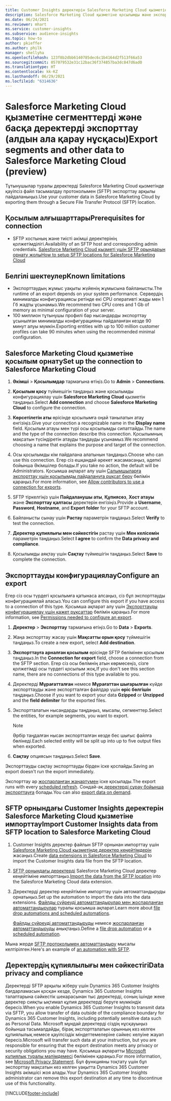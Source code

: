 ```yaml
---
title: Customer Insights деректерін Salesforce Marketing Cloud қызметіне экспорттау
description: Salesforce Marketing Cloud қызметіне қосылымды және экспорттауды конфигурациялау жолы туралы ақпарат.
ms.date: 06/24/2021
ms.reviewer: mhart
ms.service: customer-insights
ms.subservice: audience-insights
ms.topic: how-to
author: pkieffer
ms.author: philk
manager: shellyha
ms.openlocfilehash: 123f8b2dbb6140785dec6c1b4164d2f513f66a53
ms.sourcegitcommit: 057079532e31c12bac36f374857ba3dc847d6ad0
ms.translationtype: HT
ms.contentlocale: kk-KZ
ms.lasthandoff: 06/29/2021
ms.locfileid: "6314636"
---
```

# <a name="export-segments-and-other-data-to-salesforce-marketing-cloud-preview"></a><span data-ttu-id="7a900-103">Salesforce Marketing Cloud қызметіне сегменттерді және басқа деректерді экспорттау (алдын ала қарау нұсқасы)</span><span class="sxs-lookup"><span data-stu-id="7a900-103">Export segments and other data to Salesforce Marketing Cloud (preview)</span></span>

<span data-ttu-id="7a900-104">Тұтынушылар туралы деректерді Salesforce Marketing Cloud қызметінде қауіпсіз файл тасымалдау протоколымен (SFTP) экспорттау арқылы пайдаланыңыз.</span><span class="sxs-lookup"><span data-stu-id="7a900-104">Use your customer data in Salesforce Marketing Cloud by exporting them through a Secure File Transfer Protocol (SFTP) location.</span></span>

## <a name="prerequisites-for-connection"></a><span data-ttu-id="7a900-105">Қосылым алғышарттары</span><span class="sxs-lookup"><span data-stu-id="7a900-105">Prerequisites for connection</span></span>

- <span data-ttu-id="7a900-106">SFTP хостының және тиісті әкімші деректерінің қолжетімділігі.</span><span class="sxs-lookup"><span data-stu-id="7a900-106">Availability of an SFTP host and corresponding admin credentials.</span></span> [<span data-ttu-id="7a900-107">Salesforce Marketing Cloud қызметі үшін SFTP орындарын орнату жолы</span><span class="sxs-lookup"><span data-stu-id="7a900-107">How to setup SFTP locations for Salesforce Marketing Cloud</span></span>](https://help.salesforce.com/articleView?id=sf.mc_es_configure_enhanced_ftp.htm&type=5) 

## <a name="known-limitations"></a><span data-ttu-id="7a900-108">Белгілі шектеулер</span><span class="sxs-lookup"><span data-stu-id="7a900-108">Known limitations</span></span>

- <span data-ttu-id="7a900-109">Экспорттаудың жұмыс уақыты жүйенің жұмысына байланысты.</span><span class="sxs-lookup"><span data-stu-id="7a900-109">The runtime of an export depends on your system performance.</span></span> <span data-ttu-id="7a900-110">Сервердің минималды конфигурациясы ретінде екі CPU оперативті жады мен 1 Гб жадты ұсынамыз.</span><span class="sxs-lookup"><span data-stu-id="7a900-110">We recommend two CPU cores and 1 Gb of memory as minimal configuration of your server.</span></span> 
- <span data-ttu-id="7a900-111">100 миллион тұтынушы профилі бар нысандарды экспорттау ұсынылған минималды конфигурацияны пайдаланған кезде 90 минут алуы мүмкін.</span><span class="sxs-lookup"><span data-stu-id="7a900-111">Exporting entities with up to 100 million customer profiles can take 90 minutes when using the recommended minimal configuration.</span></span> 

## <a name="set-up-the-connection-to-salesforce-marketing-cloud"></a><span data-ttu-id="7a900-112">Salesforce Marketing Cloud қызметіне қосылым орнату</span><span class="sxs-lookup"><span data-stu-id="7a900-112">Set up the connection to Salesforce Marketing Cloud</span></span>

1. <span data-ttu-id="7a900-113">**Әкімші** > **Қосылымдар** тармағына өтіңіз.</span><span class="sxs-lookup"><span data-stu-id="7a900-113">Go to **Admin** > **Connections**.</span></span>

1. <span data-ttu-id="7a900-114">**Қосылым қосу** түймешігін таңдаңыз және қосылымды конфигурациялау үшін **Salesforce Marketing Cloud** қызметін таңдаңыз.</span><span class="sxs-lookup"><span data-stu-id="7a900-114">Select **Add connection** and choose **Salesforce Marketing Cloud** to configure the connection.</span></span>

1. <span data-ttu-id="7a900-115">**Көрсетілетін аты** өрісінде қосылымға оңай танылатын атау енгізіңіз.</span><span class="sxs-lookup"><span data-stu-id="7a900-115">Give your connection a recognizable name in the **Display name** field.</span></span> <span data-ttu-id="7a900-116">Қосылым атауы мен түрі осы қосылымды сипаттайды.</span><span class="sxs-lookup"><span data-stu-id="7a900-116">The name and the type of the connection describe this connection.</span></span> <span data-ttu-id="7a900-117">Қосылымның мақсатын түсіндіретін атауды таңдауды ұсынамыз.</span><span class="sxs-lookup"><span data-stu-id="7a900-117">We recommend choosing a name that explains the purpose and target of the connection.</span></span>

1. <span data-ttu-id="7a900-118">Осы қосылымды кім пайдалана алатынын таңдаңыз.</span><span class="sxs-lookup"><span data-stu-id="7a900-118">Choose who can use this connection.</span></span> <span data-ttu-id="7a900-119">Егер сіз ешқандай әрекет жасамасаңыз, әдепкі бойынша Әкімшілер болады.</span><span class="sxs-lookup"><span data-stu-id="7a900-119">If you take no action, the default will be Administrators.</span></span> <span data-ttu-id="7a900-120">Қосымша ақпарат алу үшін [Салымшыларға экспорттау үшін қосылымды пайдалануға рұқсат беру](connections.md#allow-contributors-to-use-a-connection-for-exports) бөлімін қараңыз.</span><span class="sxs-lookup"><span data-stu-id="7a900-120">For more information, see [Allow contributors to use a connection for exports](connections.md#allow-contributors-to-use-a-connection-for-exports).</span></span>

1. <span data-ttu-id="7a900-121">SFTP тіркелгіңіз үшін **Пайдаланушы аты**, **Құпиясөз**, **Хост атауы** және **Экспорттау қалтасы** деректерін енгізіңіз.</span><span class="sxs-lookup"><span data-stu-id="7a900-121">Provide a **Username**, **Password**, **Hostname**, and **Export folder** for your SFTP account.</span></span>

1. <span data-ttu-id="7a900-122">Байланысты сынау үшін **Растау** параметрін таңдаңыз.</span><span class="sxs-lookup"><span data-stu-id="7a900-122">Select **Verify** to test the connection.</span></span>

1. <span data-ttu-id="7a900-123">**Деректер құпиялығы мен сәйкестігін** растау үшін **Мен келісемін** параметрін таңдаңыз.</span><span class="sxs-lookup"><span data-stu-id="7a900-123">Select **I agree** to confirm the **Data privacy and compliance**.</span></span>

1. <span data-ttu-id="7a900-124">Қосылымды аяқтау үшін **Сақтау** түймешігін таңдаңыз.</span><span class="sxs-lookup"><span data-stu-id="7a900-124">Select **Save** to complete the connection.</span></span>

## <a name="configure-an-export"></a><span data-ttu-id="7a900-125">Экспорттауды конфигурациялау</span><span class="sxs-lookup"><span data-stu-id="7a900-125">Configure an export</span></span>

<span data-ttu-id="7a900-126">Егер сіз осы түрдегі қосылымға қатынаса алсаңыз, сіз бұл экспорттауды конфигурациялай аласыз.</span><span class="sxs-lookup"><span data-stu-id="7a900-126">You can configure this export if you have access to a connection of this type.</span></span> <span data-ttu-id="7a900-127">Қосымша ақпарат алу үшін [Экспорттауды конфигурациялау үшін қажет рұқсаттар](export-destinations.md#set-up-a-new-export) бөлімін қараңыз.</span><span class="sxs-lookup"><span data-stu-id="7a900-127">For more information, see [Permissions needed to configure an export](export-destinations.md#set-up-a-new-export).</span></span>

1. <span data-ttu-id="7a900-128">**Деректер** > **Экспорттау** тармағына өтіңіз.</span><span class="sxs-lookup"><span data-stu-id="7a900-128">Go to **Data** > **Exports**.</span></span>

1. <span data-ttu-id="7a900-129">Жаңа экспорттау жасау үшін **Мақсатты орын қосу** түймешігін таңдаңыз.</span><span class="sxs-lookup"><span data-stu-id="7a900-129">To create a new export, select **Add destination**.</span></span>

1. <span data-ttu-id="7a900-130">**Экспорттауға арналған қосылым** өрісінде SFTP бөлімінен қосылым таңдаңыз.</span><span class="sxs-lookup"><span data-stu-id="7a900-130">In the **Connection for export** field, choose a connection from the SFTP section.</span></span> <span data-ttu-id="7a900-131">Егер сіз осы бөлімнің атын көрмесеңіз, сізге қолжетімді осы түрдегі қосылым жоқ.</span><span class="sxs-lookup"><span data-stu-id="7a900-131">If you don't see this section name, there are no connections of this type available to you.</span></span>

1. <span data-ttu-id="7a900-132">Деректерді **Мұрағатталған** немесе **Мұрағаттан шығарылған** күйде экспорттауды және экспортталған файлдар үшін **өріс бөлгішін** таңдаңыз.</span><span class="sxs-lookup"><span data-stu-id="7a900-132">Choose if you want to export your data **Gzipped** or **Unzipped** and the **field delimiter** for the exported files.</span></span>

1. <span data-ttu-id="7a900-133">Экспортталатын нысандарды таңдаңыз, мысалы, сегменттер.</span><span class="sxs-lookup"><span data-stu-id="7a900-133">Select the entities, for example segments, you want to export.</span></span>

   > [!NOTE]
   > <span data-ttu-id="7a900-134">Әрбір таңдалған нысан экспортталған кезде бес шығыс файлға бөлінеді.</span><span class="sxs-lookup"><span data-stu-id="7a900-134">Each selected entity will be split up into up to five output files when exported.</span></span> 

1. <span data-ttu-id="7a900-135">**Сақтау** опциясын таңдаңыз.</span><span class="sxs-lookup"><span data-stu-id="7a900-135">Select **Save**.</span></span>

<span data-ttu-id="7a900-136">Экспорттауды сақтау экспорттауды бірден іске қоспайды.</span><span class="sxs-lookup"><span data-stu-id="7a900-136">Saving an export doesn't run the export immediately.</span></span>

<span data-ttu-id="7a900-137">Экспорттау әр [жоспарланған жаңартумен](system.md#schedule-tab) іске қосылады.</span><span class="sxs-lookup"><span data-stu-id="7a900-137">The export runs with every [scheduled refresh](system.md#schedule-tab).</span></span> <span data-ttu-id="7a900-138">Сондай-ақ [деректерді сұрау бойынша экспорттауға](export-destinations.md#run-exports-on-demand) болады.</span><span class="sxs-lookup"><span data-stu-id="7a900-138">You can also [export data on demand](export-destinations.md#run-exports-on-demand).</span></span> 

## <a name="import-customer-insights-data-from-sftp-location-to-salesforce-marketing-cloud"></a><span data-ttu-id="7a900-139">SFTP орнындағы Customer Insights деректерін Salesforce Marketing Cloud қызметіне импорттау</span><span class="sxs-lookup"><span data-stu-id="7a900-139">Import Customer Insights data from SFTP location to Salesforce Marketing Cloud</span></span>

1. <span data-ttu-id="7a900-140">Customer Insights деректер файлын SFTP орнынан импорттау үшін [Salesforce Marketing Cloud қызметінде деректер кеңейтімдерін](https://help.salesforce.com/articleView?id=sf.mc_es_create_data_extension.htm&type=5) жасаңыз.</span><span class="sxs-lookup"><span data-stu-id="7a900-140">Create [data extensions in Salesforce Marketing Cloud](https://help.salesforce.com/articleView?id=sf.mc_es_create_data_extension.htm&type=5) to import the Customer Insights data file from the SFTP location.</span></span>

2. <span data-ttu-id="7a900-141">[SFTP орнындағы деректерді](https://help.salesforce.com/articleView?id=sf.mc_es_import_data_extension_classic.htm&type=5) Salesforce Marketing Cloud деректер кеңейтіміне импорттаңыз.</span><span class="sxs-lookup"><span data-stu-id="7a900-141">[Import the data from the SFTP location](https://help.salesforce.com/articleView?id=sf.mc_es_import_data_extension_classic.htm&type=5) into the Salesforce Marketing Cloud data extension.</span></span> 

3. <span data-ttu-id="7a900-142">Деректерді деректер кеңейтіміне импорттау үшін автоматтандыруды орнатыңыз.</span><span class="sxs-lookup"><span data-stu-id="7a900-142">Set up the automation to import the data into the data extensions.</span></span> <span data-ttu-id="7a900-143">[Файлды сүйреуді автоматтандырулар мен жоспарланған автоматтандырулар](https://help.salesforce.com/articleView?id=sf.mc_as_triggered_automations.htm&type=5) туралы қосымша ақпарат.</span><span class="sxs-lookup"><span data-stu-id="7a900-143">Learn more about [file drop automations and scheduled automations](https://help.salesforce.com/articleView?id=sf.mc_as_triggered_automations.htm&type=5).</span></span>

   <span data-ttu-id="7a900-144">[Файлды сүйреуді автоматтандыруды](https://help.salesforce.com/articleView?id=sf.mc_as_define_a_triggered_automation.htm&type=5) немесе  [жоспарланған автоматтандыруды](https://help.salesforce.com/articleView?id=sf.mc_as_define_a_scheduled_automation.htm&type=5) анықтаңыз.</span><span class="sxs-lookup"><span data-stu-id="7a900-144">Define a [file drop automation](https://help.salesforce.com/articleView?id=sf.mc_as_define_a_triggered_automation.htm&type=5) or a  [scheduled automation](https://help.salesforce.com/articleView?id=sf.mc_as_define_a_scheduled_automation.htm&type=5).</span></span> 

<span data-ttu-id="7a900-145">Мына жерде [SFTP протоколымен автоматтандыру](https://help.salesforce.com/articleView?id=sf.mc_as_ftp_and_triggered_automation_scenario.htm&type=5) мысалы келтірілген.</span><span class="sxs-lookup"><span data-stu-id="7a900-145">Here's an example of [an automation with SFTP](https://help.salesforce.com/articleView?id=sf.mc_as_ftp_and_triggered_automation_scenario.htm&type=5).</span></span>

## <a name="data-privacy-and-compliance"></a><span data-ttu-id="7a900-146">Деректердің құпиялылығы мен сәйкестігі</span><span class="sxs-lookup"><span data-stu-id="7a900-146">Data privacy and compliance</span></span>

<span data-ttu-id="7a900-147">Деректерді SFTP арқылы жіберу үшін Dynamics 365 Customer Insights бағдарламасын қосқан кезде, Dynamics 365 Customer Insights талаптарына сәйкестік шекарасынан тыс деректерді, соның ішінде жеке деректер сияқты ықтимал құпия деректерді беруге мүмкіндік бересіз.</span><span class="sxs-lookup"><span data-stu-id="7a900-147">When you enable Dynamics 365 Customer Insights to transmit data via SFTP, you allow transfer of data outside of the compliance boundary for Dynamics 365 Customer Insights, including potentially sensitive data such as Personal Data.</span></span> <span data-ttu-id="7a900-148">Microsoft мұндай деректерді сіздің нұсқауыңыз бойынша тасымалдайды, бірақ экспортталатын орынның кез келген құпиялылық немесе қауіпсіздік міндеттемелеріне сәйкес келуіне жауап бересіз.</span><span class="sxs-lookup"><span data-stu-id="7a900-148">Microsoft will transfer such data at your instruction, but you are responsible for ensuring that the export destination meets any privacy or security obligations you may have.</span></span> <span data-ttu-id="7a900-149">Қосымша ақпаратты [Microsoft құпиялық туралы мәлімдемесі](https://go.microsoft.com/fwlink/?linkid=396732) бөлімінен қараңыз.</span><span class="sxs-lookup"><span data-stu-id="7a900-149">For more information, see [Microsoft Privacy Statement](https://go.microsoft.com/fwlink/?linkid=396732).</span></span>
<span data-ttu-id="7a900-150">Бұл функцияны тоқтату үшін бұл экспорттау мақсатын кез келген уақытта Dynamics 365 Customer Insights әкімшісі жоя алады.</span><span class="sxs-lookup"><span data-stu-id="7a900-150">Your Dynamics 365 Customer Insights administrator can remove this export destination at any time to discontinue use of this functionality.</span></span>

[!INCLUDE[footer-include](../includes/footer-banner.md)]
